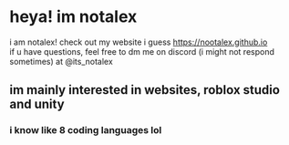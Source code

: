 # heya! im notalex
i am notalex! check out my website i guess https://nootalex.github.io
<br>
if u have questions, feel free to dm me on discord (i might not respond sometimes) at @its_notalex
## im mainly interested in websites, roblox studio and unity
### i know like 8 coding languages lol

<!---
nootalex/nootalex is a ✨ special ✨ repository because its `README.md` (this file) appears on your GitHub profile.
You can click the Preview link to take a look at your changes.
--->
